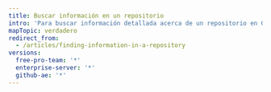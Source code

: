 ```yaml
---
title: Buscar información en un repositorio
intro: 'Para buscar información detallada acerca de un repositorio en GitHub, puedes filtrar, clasificar y buscar propuestas y solicitudes de extracción que son relevantes para el repositorio.'
mapTopic: verdadero
redirect_from:
  - /articles/finding-information-in-a-repository
versions:
  free-pro-team: '*'
  enterprise-server: '*'
  github-ae: '*'
---
```


